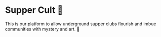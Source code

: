 # Supper Cult 🍙

This is our platform to allow underground supper clubs flourish and imbue communities with mystery and art. 🚀 